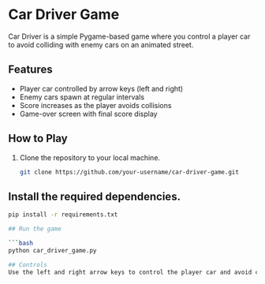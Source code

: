 # Car Driver Game

Car Driver is a simple Pygame-based game where you control a player car to avoid colliding with enemy cars on an animated street.

## Features

- Player car controlled by arrow keys (left and right)
- Enemy cars spawn at regular intervals
- Score increases as the player avoids collisions
- Game-over screen with final score display

## How to Play

1. Clone the repository to your local machine.
   ```bash
   git clone https://github.com/your-username/car-driver-game.git

## Install the required dependencies.

  ```bash
  pip install -r requirements.txt
  
## Run the game

  ```bash
  python car_driver_game.py

## Controls
  Use the left and right arrow keys to control the player car and avoid collisions.
